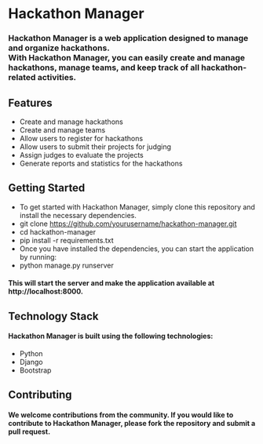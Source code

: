 # Hackathon Manager
### Hackathon Manager is a web application designed to manage and organize hackathons. <br/> With Hackathon Manager, you can easily create and manage hackathons, manage teams, and keep track of all hackathon-related activities.

## Features
- Create and manage hackathons
- Create and manage teams
- Allow users to register for hackathons
- Allow users to submit their projects for judging
- Assign judges to evaluate the projects
- Generate reports and statistics for the hackathons

## Getting Started
- To get started with Hackathon Manager, simply clone this repository and install the necessary dependencies.
- git clone https://github.com/yourusername/hackathon-manager.git
- cd hackathon-manager
- pip install -r requirements.txt
- Once you have installed the dependencies, you can start the application by running:
- python manage.py runserver  
#### This will start the server and make the application available at http://localhost:8000.

## Technology Stack
#### Hackathon Manager is built using the following technologies:
- Python
- Django
- Bootstrap

## Contributing
#### We welcome contributions from the community. If you would like to contribute to Hackathon Manager, please fork the repository and submit a pull request.
